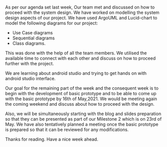 As per our agenda set last week, Our team met and discussed on how to proceed with the system design. We have worked on modelling the system design aspects of our project. We have used ArgoUML and Lucid-chart to model the following diagrams for our project:

- Use Case diagrams
- Sequential diagrams
- Class diagrams.

This was done with the help of all the team members. We utilised the available time to connect with each other and discuss on how to proceed further with the project.

We are learning about android studio and trying to get hands on with android studio interface.

Our goal for the remaining part of the week and the consequent week is to begin with the development of basic prototype and to be able to come up with the basic prototype by 16th of May,2021. We would be meeting again the coming weekend and discuss about how to proceed with the design. 

Also, we will be simultaneously starting with the blog and slides preparation so that they can be presented as part of our Milestone 2 which is on 23rd of May. We have also tentatively planned a meeting once the basic prototype is prepared so that it can be reviewed for any modifications.

Thanks for reading. Have a nice week ahead.
